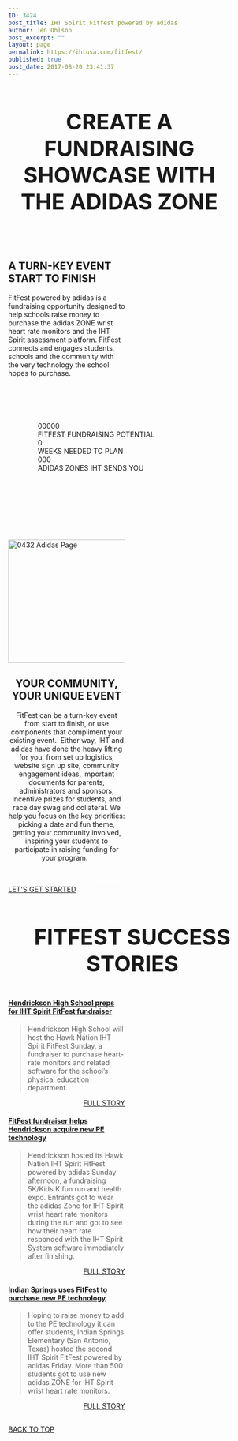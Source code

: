 ```yaml
---
ID: 3424
post_title: IHT Spirit Fitfest powered by adidas
author: Jen Ohlson
post_excerpt: ""
layout: page
permalink: https://ihtusa.com/fitfest/
published: true
post_date: 2017-08-20 23:41:37
---
```

<div id="pl-3424"  class="panel-layout" ><div id="pg-3424-0"  class="panel-grid panel-no-style" ><div id="pgc-3424-0-0"  class="panel-grid-cell panel-grid-cell-empty"  data-weight="0.049926578559" ></div><div id="pgc-3424-0-1"  class="panel-grid-cell panel-grid-cell-mobile-last"  data-weight="0.900146842882" ><div id="panel-3424-0-1-0" class="so-panel widget widget_black-studio-tinymce widget_black_studio_tinymce panel-first-child panel-last-child" data-index="0" data-style="{&quot;background_image_attachment&quot;:false,&quot;background_display&quot;:&quot;tile&quot;,&quot;featured_widgets&quot;:&quot;&quot;,&quot;bigger_title&quot;:&quot;&quot;}" ><div class="textwidget"><h3 style="text-align: center; font-size: 44px;">CREATE A FUNDRAISING SHOWCASE WITH THE ADIDAS ZONE</h3><p> </p></div></div></div><div id="pgc-3424-0-2"  class="panel-grid-cell panel-grid-cell-empty"  data-weight="0.049926578559" ></div></div><div id="pg-3424-1"  class="panel-grid panel-has-style"  data-style="{&quot;background_image_attachment&quot;:false,&quot;background_display&quot;:&quot;tile&quot;,&quot;row_stretch&quot;:&quot;full&quot;,&quot;cell_alignment&quot;:&quot;flex-start&quot;}" ><div class="siteorigin-panels-stretch panel-row-style panel-row-style-for-3424-1" data-stretch-type="full" ><div id="pgc-3424-1-0"  class="panel-grid-cell"  data-weight="0.5" ><div id="panel-3424-1-0-0" class="so-panel widget widget_black-studio-tinymce widget_black_studio_tinymce panel-first-child panel-last-child" data-index="1" data-style="{&quot;background_image_attachment&quot;:false,&quot;background_display&quot;:&quot;tile&quot;,&quot;featured_widgets&quot;:&quot;&quot;,&quot;bigger_title&quot;:true}" ><div class="widget-title--big panel-widget-style panel-widget-style-for-3424-1-0-0" ><div class="textwidget"><h2 style="text-align: left;">A TURN-KEY EVENT START TO FINISH </h2><p style="text-align: left;">FitFest powered by adidas is a fundraising opportunity designed to help schools raise money to purchase the adidas ZONE wrist heart rate monitors and the IHT Spirit assessment platform. FitFest connects and engages students, schools and the community with the very technology the school hopes to purchase.</p></div></div></div></div><div id="pgc-3424-1-1"  class="panel-grid-cell"  data-weight="0.5" ><div id="panel-3424-1-1-0" class="so-panel widget widget_black-studio-tinymce widget_black_studio_tinymce panel-first-child panel-last-child" data-index="2" data-style="{&quot;padding&quot;:&quot;0px 0px 0px 0px&quot;,&quot;mobile_padding&quot;:&quot;0px 0px 0px 0px&quot;,&quot;background_image_attachment&quot;:false,&quot;background_display&quot;:&quot;tile&quot;,&quot;featured_widgets&quot;:&quot;&quot;,&quot;bigger_title&quot;:&quot;&quot;}" ><div class="panel-widget-style panel-widget-style-for-3424-1-1-0" ><div class="textwidget"></div></div></div></div></div></div><div id="pg-3424-2"  class="panel-grid panel-has-style"  data-style="{&quot;padding&quot;:&quot;60px&quot;,&quot;background_image_attachment&quot;:&quot;593&quot;,&quot;background_display&quot;:&quot;tile&quot;,&quot;bottom_margin&quot;:&quot;60px&quot;,&quot;row_stretch&quot;:&quot;full&quot;}" ><div class="siteorigin-panels-stretch panel-row-style panel-row-style-for-3424-2" data-stretch-type="full" ><div id="pgc-3424-2-0"  class="panel-grid-cell"  data-weight="1" ><div id="panel-3424-2-0-0" class="so-panel widget widget_pw_number-counter widget-number-counter panel-first-child panel-last-child" data-index="3" data-style="{&quot;background_image_attachment&quot;:false,&quot;background_display&quot;:&quot;tile&quot;,&quot;featured_widgets&quot;:&quot;&quot;,&quot;bigger_title&quot;:&quot;&quot;}" >				<div class="widget-number-counters" data-speed="1000">
									<div class="number-counter">
						<i class="number-counter__icon  fa  fa-usd"></i>
						<div class="number-counter__number  js-number" data-to="20000">00000</div>
						<div class="number-counter__title">FITFEST FUNDRAISING POTENTIAL</div>
					</div>
									<div class="number-counter">
						<i class="number-counter__icon  fa  fa-clock-o"></i>
						<div class="number-counter__number  js-number" data-to="6">0</div>
						<div class="number-counter__title">WEEKS NEEDED TO PLAN</div>
					</div>
									<div class="number-counter">
						<i class="number-counter__icon  fa  fa-heartbeat"></i>
						<div class="number-counter__number  js-number" data-to="100">000</div>
						<div class="number-counter__title">ADIDAS ZONES IHT SENDS YOU</div>
					</div>
								</div>
			</div></div></div></div><div id="pg-3424-3"  class="panel-grid panel-no-style"  data-style="{&quot;background_display&quot;:&quot;tile&quot;}" ><div id="pgc-3424-3-0"  class="panel-grid-cell"  data-weight="0.5" ><div id="panel-3424-3-0-0" class="so-panel widget widget_black-studio-tinymce widget_black_studio_tinymce panel-first-child panel-last-child" data-index="4" data-style="{&quot;background_display&quot;:&quot;tile&quot;,&quot;featured_widgets&quot;:&quot;&quot;,&quot;bigger_title&quot;:&quot;&quot;}" ><div class="textwidget"><p><br /><a href="https://ihtusa.com/iht-and-adidas/0432-adidas-page/" rel="attachment wp-att-2075"><img class="size-full wp-image-2075 aligncenter" src="https://ihtusa.com/wp-content/uploads/2015/07/0432-Adidas-Page.jpg" alt="0432 Adidas Page" width="500" height="250" /></a></p></div></div></div><div id="pgc-3424-3-1"  class="panel-grid-cell"  data-weight="0.5" ><div id="panel-3424-3-1-0" class="so-panel widget widget_black-studio-tinymce widget_black_studio_tinymce panel-first-child panel-last-child" data-index="5" data-style="{&quot;background_display&quot;:&quot;tile&quot;,&quot;featured_widgets&quot;:&quot;&quot;,&quot;bigger_title&quot;:true}" ><div class="widget-title--big panel-widget-style panel-widget-style-for-3424-3-1-0" ><div class="textwidget"><h2 style="text-align: center;">YOUR COMMUNITY, YOUR UNIQUE EVENT</h2><p style="text-align: center;">FitFest can be a turn-key event from start to finish, or use components that compliment your existing event.  Either way, IHT and adidas have done the heavy lifting for you, from set up logistics, website sign up site, community engagement ideas, important documents for parents, administrators and sponsors, incentive prizes for students, and race day swag and collateral. We help you focus on the key priorities: picking a date and fun theme, getting your community involved, inspiring your students to participate in raising funding for your program.  </p></div></div></div></div></div><div id="pg-3424-4"  class="panel-grid panel-has-style"  data-style="{&quot;background_image_attachment&quot;:&quot;593&quot;,&quot;background_display&quot;:&quot;tile&quot;,&quot;row_stretch&quot;:&quot;full&quot;}" ><div class="siteorigin-panels-stretch panel-row-style panel-row-style-for-3424-4" data-stretch-type="full" ><div id="pgc-3424-4-0"  class="panel-grid-cell"  data-weight="1" ><div id="panel-3424-4-0-0" class="so-panel widget widget_pw_call_to_action widget-call-to-action panel-first-child panel-last-child" data-index="6" data-style="{&quot;background_display&quot;:&quot;tile&quot;,&quot;font_color&quot;:&quot;#ffffff&quot;,&quot;featured_widgets&quot;:&quot;&quot;,&quot;bigger_title&quot;:&quot;&quot;}" ><div class="panel-widget-style panel-widget-style-for-3424-4-0-0" >				<div class="call-to-action">
					<div class="call-to-action__text">
						READY - SET - SELECT YOUR DATE...					</div>
					<div class="call-to-action__button">
						<a class="btn    btn-primary" href="https://ihtusa.com/adidas-challenge-winners/" target="_self">LET'S GET STARTED</a>					</div>
				</div>
			</div></div></div></div></div><div id="pg-3424-5"  class="panel-grid panel-no-style"  data-style="{&quot;background_display&quot;:&quot;tile&quot;}" ><div id="pgc-3424-5-0"  class="panel-grid-cell"  data-weight="1" ><div id="panel-3424-5-0-0" class="so-panel widget widget_black-studio-tinymce widget_black_studio_tinymce panel-first-child panel-last-child" data-index="7" data-style="{&quot;background_image_attachment&quot;:false,&quot;background_display&quot;:&quot;tile&quot;,&quot;featured_widgets&quot;:&quot;&quot;,&quot;bigger_title&quot;:true}" ><div class="widget-title--big panel-widget-style panel-widget-style-for-3424-5-0-0" ><div class="textwidget"><h3 style="text-align: center; font-size: 44px;">FITFEST SUCCESS STORIES</h3></div></div></div></div></div><div id="pg-3424-6"  class="panel-grid panel-no-style" ><div id="pgc-3424-6-0"  class="panel-grid-cell"  data-weight="0.5" ><div id="panel-3424-6-0-0" class="so-panel widget widget_black-studio-tinymce widget_black_studio_tinymce panel-first-child panel-last-child" data-index="8" data-style="{&quot;background_display&quot;:&quot;tile&quot;,&quot;featured_widgets&quot;:&quot;&quot;,&quot;bigger_title&quot;:&quot;&quot;}" ><div class="textwidget"><h4><a href=https://ihtusa.com/hendrickson-preps-for-fitfest-fundraiser/>Hendrickson High School preps for IHT Spirit FitFest fundraiser</a></h4>
<blockquote>Hendrickson High School will host the Hawk Nation IHT Spirit FitFest Sunday, a fundraiser to purchase heart-rate monitors and related software for the school’s physical education department.</blockquote>
<p style="text-align: right;"><a class="btn    btn-primary" href="http://hendrickson-preps-for-fitfest-fundraiser/" target="_self">FULL STORY</a></p>

<h4><a href=https://ihtusa.com/hendrickson-hosts-fitfest-fundraiser/>FitFest fundraiser helps Hendrickson acquire new PE technology</a></h4>
<blockquote>Hendrickson hosted its Hawk Nation IHT Spirit FitFest powered by adidas Sunday afternoon, a fundraising 5K/Kids K fun run and health expo.  Entrants got to wear the adidas Zone for IHT Spirit wrist heart rate monitors during the run and got to see how their heart rate responded with the IHT Spirit System software immediately after finishing.</blockquote>
<p style="text-align: right;"><a class="btn    btn-primary" href="https://ihtusa.com/hendrickson-hosts-fitfest-fundraiser" target="_self">FULL STORY</a></p>
</div></div></div><div id="pgc-3424-6-1"  class="panel-grid-cell"  data-weight="0.5" ><div id="panel-3424-6-1-0" class="so-panel widget widget_black-studio-tinymce widget_black_studio_tinymce panel-first-child panel-last-child" data-index="9" data-style="{&quot;background_display&quot;:&quot;tile&quot;,&quot;featured_widgets&quot;:&quot;&quot;,&quot;bigger_title&quot;:&quot;&quot;}" ><div class="textwidget"><h4><a href="https://ihtusa.com/indian-springs-uses-fitfest-for-pe-technology/">Indian Springs uses FitFest to purchase new PE technology</a></h4>
<blockquote>Hoping to raise money to add to the PE technology it can offer students, Indian Springs Elementary (San Antonio, Texas) hosted the second IHT Spirit FitFest powered by adidas Friday. More than 500 students got to use new adidas ZONE for IHT Spirit wrist heart rate monitors.</blockquote>
<p style="text-align: right;"><a class="btn    btn-primary" href="https://ihtusa.com/indian-springs-uses-fitfest-for-pe-technology" target="_self">FULL STORY</a></p>

</div></div></div></div><div id="pg-3424-7"  class="panel-grid panel-no-style"  data-style="{&quot;background_display&quot;:&quot;tile&quot;}" ><div id="pgc-3424-7-0"  class="panel-grid-cell"  data-weight="1" ><div id="panel-3424-7-0-0" class="so-panel widget widget_pw_call_to_action widget-call-to-action panel-first-child panel-last-child" data-index="10" data-style="{&quot;background_display&quot;:&quot;tile&quot;,&quot;featured_widgets&quot;:&quot;&quot;,&quot;bigger_title&quot;:&quot;&quot;}" >				<div class="call-to-action">
					<div class="call-to-action__text">
											</div>
					<div class="call-to-action__button">
						<a href="#TOP">BACK TO TOP</a>					</div>
				</div>
			</div></div></div></div>

<style type="text/css" class="panels-style" data-panels-style-for-post="3424">@import url(https://ihtusa.com/wp-content/plugins/siteorigin-panels/css/front-flex.css); #pgc-3424-0-0 , #pgc-3424-0-2 { width:4.9927%;width:calc(4.9927% - ( 0.950073421441 * 30px ) ) } #pgc-3424-0-1 { width:90.0147%;width:calc(90.0147% - ( 0.099853157118 * 30px ) ) } #pg-3424-0 , #pg-3424-1 , #pg-3424-3 , #pg-3424-4 , #pg-3424-5 , #pg-3424-6 , #pl-3424 .so-panel { margin-bottom:30px } #pgc-3424-1-0 , #pgc-3424-1-1 , #pgc-3424-3-0 , #pgc-3424-3-1 , #pgc-3424-6-0 , #pgc-3424-6-1 { width:50%;width:calc(50% - ( 0.5 * 30px ) ) } #pgc-3424-2-0 , #pgc-3424-4-0 , #pgc-3424-5-0 , #pgc-3424-7-0 { width:100%;width:calc(100% - ( 0 * 30px ) ) } #pg-3424-2 { margin-bottom:60px } #pl-3424 .so-panel:last-child { margin-bottom:0px } #pg-3424-1.panel-no-style, #pg-3424-1.panel-has-style > .panel-row-style { -webkit-align-items:flex-start;align-items:flex-start } #panel-3424-1-1-0> .panel-widget-style { padding:0px 0px 0px 0px } #pg-3424-2> .panel-row-style { background-image:url(https://ihtusa.com/wp-content/uploads/2015/04/Dark-Blue-Diamond-Banner.jpg);background-repeat:repeat;padding:60px } #pg-3424-4> .panel-row-style { background-image:url(https://ihtusa.com/wp-content/uploads/2015/04/Dark-Blue-Diamond-Banner.jpg);background-repeat:repeat } #panel-3424-4-0-0> .panel-widget-style { color:#ffffff } @media (max-width:780px){ #pg-3424-0.panel-no-style, #pg-3424-0.panel-has-style > .panel-row-style , #pg-3424-1.panel-no-style, #pg-3424-1.panel-has-style > .panel-row-style , #pg-3424-2.panel-no-style, #pg-3424-2.panel-has-style > .panel-row-style , #pg-3424-3.panel-no-style, #pg-3424-3.panel-has-style > .panel-row-style , #pg-3424-4.panel-no-style, #pg-3424-4.panel-has-style > .panel-row-style , #pg-3424-5.panel-no-style, #pg-3424-5.panel-has-style > .panel-row-style , #pg-3424-6.panel-no-style, #pg-3424-6.panel-has-style > .panel-row-style , #pg-3424-7.panel-no-style, #pg-3424-7.panel-has-style > .panel-row-style { -webkit-flex-direction:column;-ms-flex-direction:column;flex-direction:column } #pg-3424-0 .panel-grid-cell , #pg-3424-1 .panel-grid-cell , #pg-3424-2 .panel-grid-cell , #pg-3424-3 .panel-grid-cell , #pg-3424-4 .panel-grid-cell , #pg-3424-5 .panel-grid-cell , #pg-3424-6 .panel-grid-cell , #pg-3424-7 .panel-grid-cell { margin-right:0 } #pg-3424-0 .panel-grid-cell , #pg-3424-1 .panel-grid-cell , #pg-3424-2 .panel-grid-cell , #pg-3424-3 .panel-grid-cell , #pg-3424-4 .panel-grid-cell , #pg-3424-5 .panel-grid-cell , #pg-3424-6 .panel-grid-cell , #pg-3424-7 .panel-grid-cell { width:100% } #pgc-3424-0-0 , #pgc-3424-0-1 , #pgc-3424-1-0 , #pgc-3424-3-0 , #pgc-3424-6-0 { margin-bottom:30px } #pl-3424 .panel-grid-cell { padding:0 } #pl-3424 .panel-grid .panel-grid-cell-empty { display:none } #pl-3424 .panel-grid .panel-grid-cell-mobile-last { margin-bottom:0px } #panel-3424-1-1-0> .panel-widget-style { padding:0px 0px 0px 0px }  } </style>